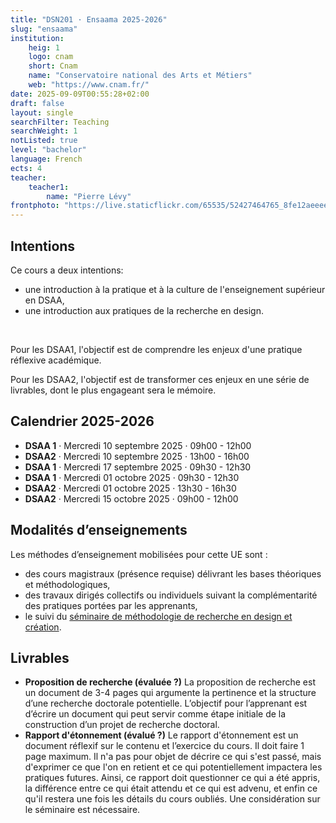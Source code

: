 ```yaml
---
title: "DSN201 · Ensaama 2025-2026"
slug: "ensaama"
institution:
    heig: 1
    logo: cnam
    short: Cnam
    name: "Conservatoire national des Arts et Métiers"
    web: "https://www.cnam.fr/"
date: 2025-09-09T00:55:28+02:00
draft: false
layout: single
searchFilter: Teaching
searchWeight: 1
notListed: true
level: "bachelor"
language: French
ects: 4
teacher:
    teacher1:
        name: "Pierre Lévy"
frontphoto: "https://live.staticflickr.com/65535/52427464765_8fe12aeeee_h.jpg"
---
```

## Intentions
Ce cours a deux intentions:
- une introduction à la pratique et à la culture de l'enseignement supérieur en DSAA,
- une introduction aux pratiques de la recherche en design.

&nbsp;

Pour les DSAA1, l'objectif est de comprendre les enjeux d'une pratique réflexive académique.

Pour les DSAA2, l'objectif est de transformer ces enjeux en une série de livrables, dont le plus engageant sera le mémoire.

## Calendrier 2025-2026
- **DSAA 1** · Mercredi 10 septembre 2025 · 09h00 - 12h00
- **DSAA2** · Mercredi 10 septembre 2025 · 13h00 - 16h00
- **DSAA 1** · Mercredi 17 septembre 2025 · 09h30 - 12h30
- **DSAA 1** · Mercredi 01 octobre 2025 · 09h30 - 12h30
- **DSAA2** · Mercredi 01 octobre 2025 · 13h30 - 16h30
- **DSAA2** · Mercredi 15 octobre 2025 · 09h00 - 12h00

## Modalités d’enseignements
Les méthodes d’enseignement mobilisées pour cette UE sont :
- des cours magistraux (présence requise) délivrant les bases théoriques et méthodologiques,
- des travaux dirigés collectifs ou individuels suivant la complémentarité des pratiques portées par les apprenants,
- le suivi du [séminaire de méthodologie de recherche en design et création](https://plevy.fr/events/seminaire-de-recherche-en-design/).

## Livrables
- **Proposition de recherche (évaluée ?)**
  La proposition de recherche est un document de 3-4 pages qui argumente la pertinence et la structure d’une recherche doctorale potentielle. L’objectif pour l’apprenant est d’écrire un document qui peut servir comme étape initiale de la construction d’un projet de recherche doctoral.
- **Rapport d'étonnement (évalué ?)**
  Le rapport d'étonnement est un document réflexif sur le contenu et l’exercice du cours. Il doit faire 1 page maximum. Il n'a pas pour objet de décrire ce qui s'est passé, mais d'exprimer ce que l'on en retient et ce qui potentiellement impactera les pratiques futures.
  Ainsi, ce rapport doit questionner ce qui a été appris, la différence entre ce qui était attendu et ce qui est advenu, et enfin ce qu'il restera une fois les détails du cours oubliés.
  Une considération sur le séminaire est nécessaire.

